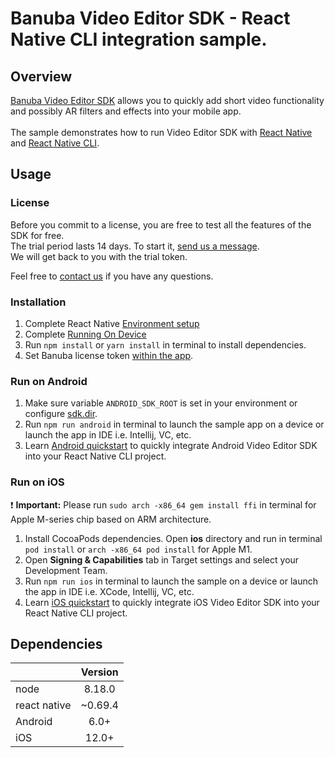 # Banuba Video Editor SDK - React Native CLI integration sample.

## Overview
[Banuba Video Editor SDK](https://www.banuba.com/video-editor-sdk) allows you to quickly add short video functionality and possibly AR filters and effects into your mobile app.
<br>  
The sample demonstrates how to run Video Editor SDK with [React Native](https://reactnative.dev/) and [React Native CLI](https://reactnative.dev/).

## Usage
### License
Before you commit to a license, you are free to test all the features of the SDK for free.  
The trial period lasts 14 days. To start it, [send us a message](https://www.banuba.com/video-editor-sdk#form).  
We will get back to you with the trial token.

Feel free to [contact us](https://www.banuba.com/faq/kb-tickets/new) if you have any questions.

### Installation
1. Complete React Native [Environment setup](https://reactnative.dev/docs/environment-setup)
2. Complete [Running On Device](https://reactnative.dev/docs/running-on-device)
3. Run ```npm install``` or ```yarn install``` in terminal to install dependencies.
4. Set Banuba license token [within the app](App.js#L12).

### Run on Android
1. Make sure variable ```ANDROID_SDK_ROOT``` is set in your environment or configure [sdk.dir](android/local.properties#1).
2. Run ```npm run android``` in terminal to launch the sample app on a device or launch the app in IDE i.e. Intellij, VC, etc.
3. Learn [Android quickstart](mddocs/android_integration.md) to quickly integrate Android Video Editor SDK into your React Native CLI project.

### Run on iOS
:exclamation: **Important:** Please run ```sudo arch -x86_64 gem install ffi``` in terminal for Apple M-series chip based on ARM architecture.

1. Install CocoaPods dependencies. Open **ios** directory and run in terminal ```pod install``` or ```arch -x86_64 pod install``` for Apple M1.
2. Open **Signing & Capabilities** tab in Target settings and select your Development Team.
3. Run ```npm run ios``` in terminal to launch the sample on a device or launch the app in IDE i.e. XCode, Intellij, VC, etc.
4. Learn [iOS quickstart](mddocs/ios_integration.md) to quickly integrate iOS Video Editor SDK into your React Native CLI project.

## Dependencies
|              | Version | 
|--------------|:-------:|
| node         | 8.18.0  |
| react native | ~0.69.4 |
| Android      |  6.0+   |
| iOS          |  12.0+  |
